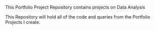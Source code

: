 This Portfolio Project Repository contains projects on Data Analysis

This Repository will hold all of the code and queries from the Portfolio Projects I create.
